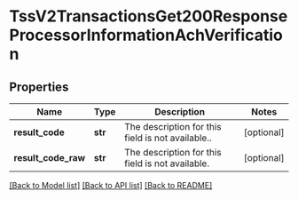 # TssV2TransactionsGet200ResponseProcessorInformationAchVerification

## Properties
Name | Type | Description | Notes
------------ | ------------- | ------------- | -------------
**result_code** | **str** | The description for this field is not available..  | [optional] 
**result_code_raw** | **str** | The description for this field is not available.  | [optional] 

[[Back to Model list]](../README.md#documentation-for-models) [[Back to API list]](../README.md#documentation-for-api-endpoints) [[Back to README]](../README.md)



